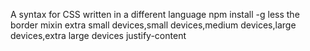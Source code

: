  A syntax for CSS written in a different language
npm install -g less
 the border mixin
 extra small devices,small devices,medium devices,large devices,extra large devices
 justify-content